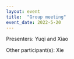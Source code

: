 ```yaml
---
layout: event
title:  "Group meeting"
event_date: 2022-5-20
---
```


Presenters: Yuqi and Xiao

Other participant(s): Xie
